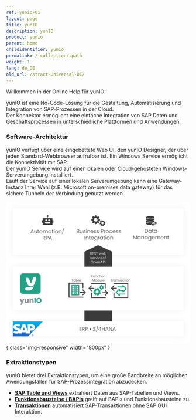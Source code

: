 ```yaml
---
ref: yunio-01
layout: page
title: yunIO
description: yunIO
product: yunio
parent: home
childidentifier: yunio
permalink: /:collection/:path
weight: 1
lang: de_DE
old_url: /Xtract-Universal-DE/
---
```


Willkommen in der Online Help für yunIO. 

yunIO ist eine No-Code-Lösung für die Gestaltung, Automatisierung und Integration von SAP-Prozessen in der Cloud.<br>
Der Konnektor ermöglicht eine einfache Integration von SAP Daten und Geschäftsprozessen in unterschiedliche Plattformen und Anwendungen.<br>


### Software-Architektur 

yunIO verfügt über eine eingebettete Web UI, den yunIO Designer, der über jeden Standard-Webbrowser aufrufbar ist. 
Ein Windows Service ermöglicht die Konnektivität mit SAP.<br>
Der yunIO Service wird auf einer lokalen oder Cloud-gehosteten Windows-Serverumgebung installiert.<br>
Läuft der Service auf einer lokalen Serverumgebung kann eine Gateway-Instanz Ihrer Wahl (z.B. Microsoft on-premises data gateway) für das sichere Tunneln der Verbindung genutzt werden. <br>

![yunIO-Components](/img/content/yunio/theobald-software_architecture_yunio.png){:class="img-responsive" width="800px" }

### Extraktionstypen

yunIO bietet drei Extraktionstypen, um eine große Bandbreite an möglichen Awendungsfällen für SAP-Prozessintegration abzudecken.

- [**SAP Table und Views**](./table-and-views) extrahiert Daten aus SAP-Tabellen und Views.
- [**Funktionsbausteine / BAPIs**](./bapis-and-function-modules) greift auf BAPIs und Funktionsbausteine zu.
- [**Transaktionen**](./transactions) automatisiert SAP-Transaktionen ohne SAP GUI Interaktion.

